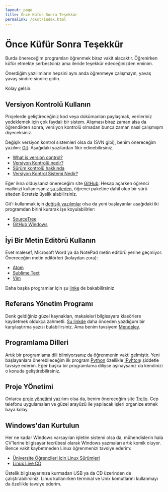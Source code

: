 ```yaml
---
layout: page
title: Önce Küfür Sonra Teşekkür
permalink: /okst/index.html
---
```


# Önce Küfür Sonra Teşekkür

Burda önereceğim programları öğrenmek biraz vakit alacaktır. Öğrenirken küfür etmekte serbestsiniz ama ileride teşekkür edeceğinizden eminim.

Önerdiğim yazılımların hepsini aynı anda öğrenmeye çalışmayın, yavaş yavaş sindire sindire gidin.

Kolay gelsin.

## Versiyon Kontrolü Kullanın
Projelerde geliştireceğiniz kod veya dokümanları paylaşmak, verileriniz yedeklemek için çok faydalı bir sistem. Alışması biraz zaman alsa da öğrendikten sonra, versiyon kontrolü olmadan bunca zaman nasıl çalışmışım diyeceksiniz.

Değişik versiyon kontrol sistemleri olsa da (SVN gibi), benim önereceğim  yazılım: [Git](http://git-scm.com/). Aşağıdaki yazılardan  fikir edinebilirsiniz.

- [What is version control?](http://ozan.keysan.me/presentations/version_control/version_control_academics.html)
- [Versiyon Kontrolü nedir?](http://aliozgur.gitbooks.io/git101/content/bolum_1_-_baslangic/versiyon__kontrolu_nedir.html)
- [Sürüm kontrolü hakkında](http://git-scm.com/book/tr/v1/Ba%C5%9Flang%C4%B1%C3%A7-S%C3%BCr%C3%BCm-Kontrol%C3%BC-Hakk%C4%B1nda)
- [Versiyon Kontrol Sistemi Nedir?](http://koddit.com/yazilim/versiyon-kontrol-sistemi-nedir/)

Eğer ikna olduysanız önereceğim site [GitHub](https://github.com/). Hesap açarken öğrenci mailinizi kullanırsanız [şu siteden](https://education.github.com/), öğrenci paketine dahil olup bir sürü siteden ücretsiz üyelik alabilirsiniz.

Git'i kullanmak için [değişik yazılımlar](http://git-scm.com/downloads/guis) olsa da yeni başlayanlar aşağıdaki iki programdan birini kurarak işe koyulabilirler:

- [SourceTree](http://www.sourcetreeapp.com/)
- [GitHub Windows](https://windows.github.com/)

## İyi Bir Metin Editörü Kullanın

Evet malesef, Microsoft Word ya da NotePad metin editörü yerine geçmiyor. Önereceğim metin editörleri (kolaydan zora):

- [Atom](https://atom.io/)
- [Sublime Text](http://www.sublimetext.com/)
- [Vim](http://www.vim.org/)

Daha başka programlar için şu [linke](http://lifehacker.com/five-best-text-editors-1564907215) de bakabilirsiniz

## Referans Yönetim Programı

Denk geldiğiniz güzel kaynakları, makaleleri bilgisayara klasörlere kaydetmek oldukça zahmetli. [Şu linkde](http://asuyatuyolar.org/2013/02/akademik-referans-duzenleme-programlar.html) daha önceden yazdığum bir karşılaştırma yazısı bulabilirsiniz. Ama benim tavsiyem [Mendeley](http://ozan.keysan.me/asuyatuyolar/2009/12/mendeley-akademik-pdf-ve-referans).

## Programlama Dilleri

Artık bir programlama dili bilmiyorsanız da öğrenmenin vakti gelmiştir. Yeni başlayanlara önerebileceğim ilk program [Python](https://www.python.org/) özellikle [IPyhton](http://ipython.org/)ı şiddetle tavsiye ederim. Eğer başka bir programlama diliyse aşinaysanız da kendinizi o konuda geliştirebilirsiniz.

## Proje YÖnetimi

Onlarca [proje yönetimi](http://asuyatuyolar.org/2013/01/akademisyenin-internet-rehberi-proje.html) yazılımı olsa da, benim önereceğim site [Trello](https://trello.com/ozank/recommend). Cep telefonu uygulamaları ve güzel arayüzü ile yapılacak işleri organize etmek baya kolay.

## Windows'dan Kurtulun

Her ne kadar Windows varsayılan işletim sistemi olsa da, mühendislerin hala CV'lerine bilgisayar tecrübesi olarak Windows yazmaları artık komik oluyor. Bence vakit kaybetmeden Linux öğrenmenizi tavsiye ederim:

- [Üniversite Öğrencileri için Linux Sürümleri](http://asuyatuyolar.org/2013/01/akademisyenler-ve-universite.html)
- [Linux Live CD](http://asuyatuyolar.org/2011/07/her-eve-lazm-linux-live-cd.html)

Üstelik bilgisayarınıza kurmadan USB ya da CD üzerinden de çalıştırabilirsiniz. Linux kullanırken terminal ve Unix komutlarını kullanmayı da özellikle tavsiye ederim.

